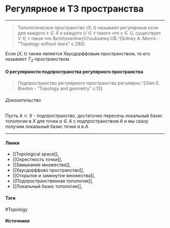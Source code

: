 # Регулярное и T3 пространства
***
>Топологическое пространство $(X,\tau)$ называют *регулярным* если для каждого $x\in X$ и каждого $U\in\tau$ такого что $x\in U$, существует $V\in\tau$ такое что $x\in\overline{V}\subseteq U$.^[Sidney A. Morris - "Topology without tears" c.280]

Если $(X,\tau)$ также является Хаусдорффовым пространством, то его называют *$T_{3}$-пространством*.

#### О регулярности подпространства регулярного пространства
> Подпространство регулярного пространства регулярно.^[Glen E. Bredon - "Topology and geometry" c.13]

###### Доказательство
Пусть $A\subset X$ - подпространство, достаточно пересечь локальный базис топологии в $X$ для точки $a\in A$ с подпространством $A$ и мы сразу получим локальный базис точки $a$ в $A$.
***
#### Линки
- [[Topological space]],
- [[Окрестность точки]],
- [[Замыкание множества]],
- [[Хаусдорффово пространство]],
- [[Открытое и замкнутое множества]],
- [[Подпространственная топология]],
- [[Локальный базис топологии]],
#### Тэги
 #Topology 
#### Источники
